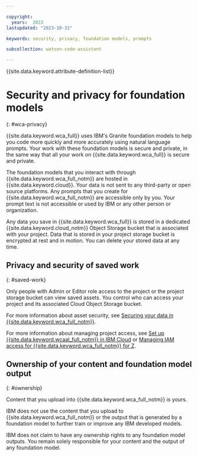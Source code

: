 ```yaml
---

copyright:
  years:  2023
lastupdated: "2023-10-31"

keywords: security, privacy, foundation models, prompts

subcollection: watson-code-assistant

---
```


{{site.data.keyword.attribute-definition-list}}


# Security and privacy for foundation models
{: #wca-privacy}

{{site.data.keyword.wca_full}} uses IBM's Granite foundation models to help you code more quickly and more accurately using natural language prompts. Your work with these foundation models is secure and private, in the same way that all your work on {{site.data.keyword.wca_full}} is secure and private.

The foundation models that you interact with through {{site.data.keyword.wca_full_notm}} are hosted in {{site.data.keyword.cloud}}. Your data is not sent to any third-party or open source platforms.
Any prompts that you create for {{site.data.keyword.wca_full_notm}} are accessible only by you. Your prompt text is not accessible or used by IBM or any other person or organization.

Any data you save in {{site.data.keyword.wca_full}} is stored in a dedicated {{site.data.keyword.cloud_notm}} Object Storage bucket that is associated with your project.
Data that is stored in your project storage bucket is encrypted at rest and in motion. You can delete your stored data at any time.

## Privacy and security of saved work
{: #saved-work}



<!---
How saved work is managed differs based on the asset type that you choose to save:
- **Prompt asset**: The current prompt text, model, and prompt engineering parameters are saved as a prompt asset and stored in the {{site.data.keyword.cloud_notm}} Object Storage bucket that is associated with your project. Prompt assets are retained until they are deleted or changed by you. When autosave is on, if you open a saved prompt and change the text, the text in the saved prompt asset is replaced.
- **Prompt session asset**: A prompt session includes the prompt text, model, and prompt engineering parameters for up to 500 submitted prompts. Prompt session assets are stored in the project storage bucket and are retained for 30 days.
- **Notebook asset**: Your prompt, model, and prompt engineering parameters are formatted as Python code and stored as a notebook asset in the project storage bucket.

--->

Only people with Admin or Editor role access to the project or the project storage bucket can view saved assets. You control who can access your project and its associated Cloud Object Storage bucket.

For more information about asset security, see [Securing your data in {{site.data.keyword.wca_full_notm}}](/docs/watsonx-code-assistant?topic=watsonx-code-assistant-mng-data).

For more information about managing project access, see [Set up {{site.data.keyword.wcaal_full_notm}} in IBM Cloud](/docs/watsonx-code-assistant?topic=watsonx-code-assistant-cloud-setup-a) or [Managing IAM access for {{site.data.keyword.wca_full_notm}} for Z](/docs/watsonx-code-assistant?topic=watsonx-code-assistant-wca-iam).

## Ownership of your content and foundation model output
{: #ownership}

Content that you upload into {{site.data.keyword.wca_full_notm}} is yours.

IBM does not use the content that you upload to {{site.data.keyword.wca_full_notm}} or the output that is generated by a foundation model to further train or improve any IBM developed models.

IBM does not claim to have any ownership rights to any foundation model outputs. You remain solely responsible for your content and the output of any foundation model.

<!-- Generated by WCA for GP-->
